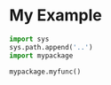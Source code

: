 # My Example


```python
import sys
sys.path.append('..')
import mypackage
```


```python
mypackage.myfunc()
```
